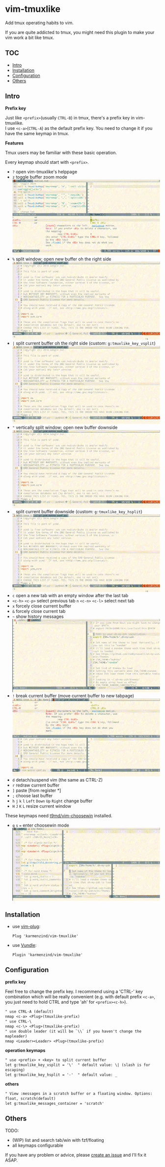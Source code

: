 # vim-tmuxlike

Add tmux operating habits to vim.

If you are quite addicted to tmux, you might need this plugin to make your vim work a bit like tmux.

## TOC

<!-- vim-markdown-toc GFM -->

* [Intro](#intro)
* [Installation](#installation)
* [Configuration](#configuration)
* [Others](#others)

<!-- vim-markdown-toc -->

## Intro

**Prefix key**

Just like `<prefix>`(usually `CTRL-B`) in tmux, there's a prefix key in vim-tmuxlike.<br>
I use `<c-a>`(`CTRL-A`) as the default prefix key. You need to change it if you have the same keymap in tmux.

**Features**

Tmux users may be familiar with these basic operation.

Every keymap should start with `<prefix>`.

-   `?`   open vim-tmuxlike's helppage
-   `z`   toggle buffer zoom mode
    ![](https://raw.githubusercontent.com/Karmenzind/i/master/vim-tmuxlike/toggle_zoom.gif)
-   `%`   split window; open new buffer oh the right side
    ![](https://raw.githubusercontent.com/Karmenzind/i/master/vim-tmuxlike/vsplit_new.gif)
-   `|`   split current buffer oh the right side (custom: `g:tmuxlike_key_vsplit`)
    ![](https://raw.githubusercontent.com/Karmenzind/i/master/vim-tmuxlike/vsplit_cur.gif)
-   `"`   vertically split window; open new buffer downside
    ![](https://raw.githubusercontent.com/Karmenzind/i/master/vim-tmuxlike/split_new.gif)
-   `_`   split current buffer downside (custom: `g:tmuxlike_key_hsplit`)
    ![](https://raw.githubusercontent.com/Karmenzind/i/master/vim-tmuxlike/split_cur.gif)
-   `c`   open a new tab with an empty window after the last tab
-   `<c-h>` `<c-p>`  select previous tab
    `n` `<c-n>` `<c-l>`  select next tab
-   `x`   forcely close current buffer
-   `&`   forcely close current tab
-   `~`   show history messages
    ![](https://raw.githubusercontent.com/Karmenzind/i/master/vim-tmuxlike/hist_msg.gif)
-   `!`   break current buffer (move current buffer to new tabpage)
    ![](https://raw.githubusercontent.com/Karmenzind/i/master/vim-tmuxlike/break_cur.gif)
-   `d`   detach/suspend vim (the same as CTRL-Z)
-   `r`   redraw current buffer
-   `]`   paste [from register *]
-   `;`   choose last buffer
-   `h` `j` `k` `l` `Left` `Down` `Up` `Right`  change buffer
-   `H` `J` `K` `L`  resize current window

These keymaps need [t9md/vim-choosewin](https://github.com/t9md/vim-choosewin) installed.
-   `q` `s` `=`  enter choosewin mode
    ![choose_win](https://raw.githubusercontent.com/Karmenzind/i/master/vim-tmuxlike/choose_win.gif)

## Installation

- use [vim-plug](https://github.com/junegunn/vim-plug):
    ```
    Plug 'karmenzind/vim-tmuxlike'
    ```
- use [Vundle](https://github.com/VundleVim/Vundle.vim):
    ```
    Plugin 'karmenzind/vim-tmuxlike'
    ```

## Configuration

**prefix key**

Feel free to change the prefix key.
I recommend using a 'CTRL-' key combination which will be really convenient (e.g. with default prefix `<c-a>`, you just need to hold CTRL and type 'ah' for `<prefix><c-h>`).

```vim
" use CTRL-A (default)
nmap <c-a> <Plug>(tmuxlike-prefix)
" use CTRL-\
nmap <c-\> <Plug>(tmuxlike-prefix)
" use double leader (it will be `\\` if you haven't change the mapleader)
nmap <Leader><Leader> <Plug>(tmuxlike-prefix)
```

**operation keymaps**

```vim
" use <prefix> + <key> to split current buffer
let g:tmuxlike_key_vsplit = '\'  " default value: \| (slash is for escaping)
let g:tmuxlike_key_hsplit = '-'  " default value: _
```

**others**

```vim
" View :messages in a scratch buffer or a floating window. Options: float, scratch(default)
let g:tmuxlike_messages_container = 'scratch'
```

## Others

TODO:

- (WIP) list and search tab/win with fzf/floating
- all keymaps configurable

If you have any problem or advice, please [create an issue](https://github.com/Karmenzind/vim-tmuxlike/issues/new) and I'll fix it ASAP.
